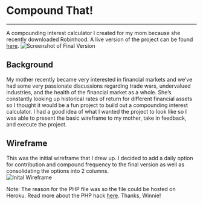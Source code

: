 # Compound That!
---
A compounding interest calculator I created for my mom because she recently downloaded Robinhood. 
A live version of the project can be found [here](https://compoundthat.herokuapp.com/). 
![Screenshot of Final Version](https://i.ibb.co/N7gCZhN/Screen-Shot-2019-11-04-at-7-16-19-AM.png)

## Background
My mother recently became very interested in financial markets and we’ve had some very passionate discussions regarding trade wars, undervalued industries, and the health of the financial market as a whole. She’s constantly looking up historical rates of return for different financial assets so I thought it would be a fun project to build out a compounding interest calculator. I had a good idea of what I wanted the project to look like so I was able to present the basic wireframe to my mother, take in feedback, and execute the project.

## Wireframe
This was the initial wireframe that I drew up. I decided to add a daily option for contribution and compound frequency to the final version as well as consolidating the options into 2 columns.  
![Inital Wireframe](https://i.ibb.co/5jqFYq4/IMG-2628-1.jpg)


Note: The reason for the PHP file was so the file could be hosted on Heroku. Read more about the PHP hack [here](https://medium.com/@winnieliang/how-to-run-a-simple-html-css-javascript-application-on-heroku-4e664c541b0b). Thanks, Winnie! 